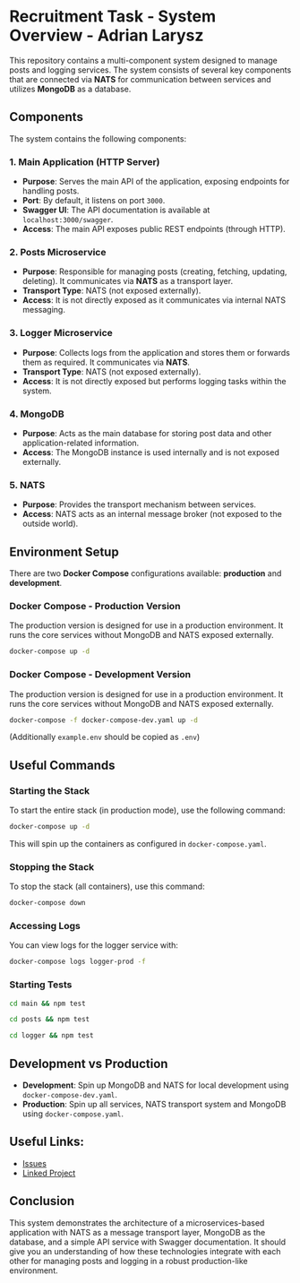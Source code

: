# Recruitment Task - System Overview - Adrian Larysz

This repository contains a multi-component system designed to manage posts and logging services. The system consists of several key components that are connected via **NATS** for communication between services and utilizes **MongoDB** as a database.

## Components

The system contains the following components:

### 1. **Main Application (HTTP Server)**

- **Purpose**: Serves the main API of the application, exposing endpoints for handling posts.
- **Port**: By default, it listens on port `3000`.
- **Swagger UI**: The API documentation is available at `localhost:3000/swagger`.
- **Access**: The main API exposes public REST endpoints (through HTTP).

### 2. **Posts Microservice**

- **Purpose**: Responsible for managing posts (creating, fetching, updating, deleting). It communicates via **NATS** as a transport layer.
- **Transport Type**: NATS (not exposed externally).
- **Access**: It is not directly exposed as it communicates via internal NATS messaging.

### 3. **Logger Microservice**

- **Purpose**: Collects logs from the application and stores them or forwards them as required. It communicates via **NATS**.
- **Transport Type**: NATS (not exposed externally).
- **Access**: It is not directly exposed but performs logging tasks within the system.

### 4. **MongoDB**

- **Purpose**: Acts as the main database for storing post data and other application-related information.
- **Access**: The MongoDB instance is used internally and is not exposed externally.

### 5. **NATS**

- **Purpose**: Provides the transport mechanism between services.
- **Access**: NATS acts as an internal message broker (not exposed to the outside world).

## Environment Setup

There are two **Docker Compose** configurations available: **production** and **development**.

### Docker Compose - Production Version

The production version is designed for use in a production environment. It runs the core services without MongoDB and NATS exposed externally.

```bash
docker-compose up -d
```

### Docker Compose - Development Version

The production version is designed for use in a production environment. It runs the core services without MongoDB and NATS exposed externally.

```bash
docker-compose -f docker-compose-dev.yaml up -d
```

(Additionally `example.env` should be copied as `.env`)

## Useful Commands

### Starting the Stack

To start the entire stack (in production mode), use the following command:

```bash
docker-compose up -d
```

This will spin up the containers as configured in `docker-compose.yaml`.

### Stopping the Stack

To stop the stack (all containers), use this command:

```bash
docker-compose down
```

### Accessing Logs

You can view logs for the logger service with:

```bash
docker-compose logs logger-prod -f
```

### Starting Tests

```bash
cd main && npm test

cd posts && npm test

cd logger && npm test
```

## Development vs Production

- **Development**: Spin up MongoDB and NATS for local development using `docker-compose-dev.yaml`.
- **Production**: Spin up all services, NATS transport system and MongoDB using `docker-compose.yaml`.

## Useful Links:

- [Issues](https://github.com/Massfice/vbpolska-adrian-larysz/issues)
- [Linked Project](https://github.com/users/Massfice/projects/2)

## Conclusion

This system demonstrates the architecture of a microservices-based application with NATS as a message transport layer, MongoDB as the database, and a simple API service with Swagger documentation. It should give you an understanding of how these technologies integrate with each other for managing posts and logging in a robust production-like environment.
